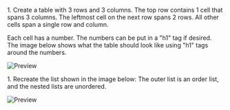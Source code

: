 ﻿1\. Create a table with 3 rows and 3 columns. The top row contains 1 cell that spans 3 columns. The leftmost cell on the next row spans 2 rows. All other cells span a single row and column.

Each cell has a number. The numbers can be put in a "h1" tag if desired. The image below shows what the table should look like using "h1" tags around the numbers.

![Preview](Aspose.Words.d8c5dd3e-1b23-4a14-8921-077d03fe1712.001.png)

1\. Recreate the list shown in the image below: The outer list is an order list, and the nested lists are unordered.

![Preview](Aspose.Words.d8c5dd3e-1b23-4a14-8921-077d03fe1712.002.png)
